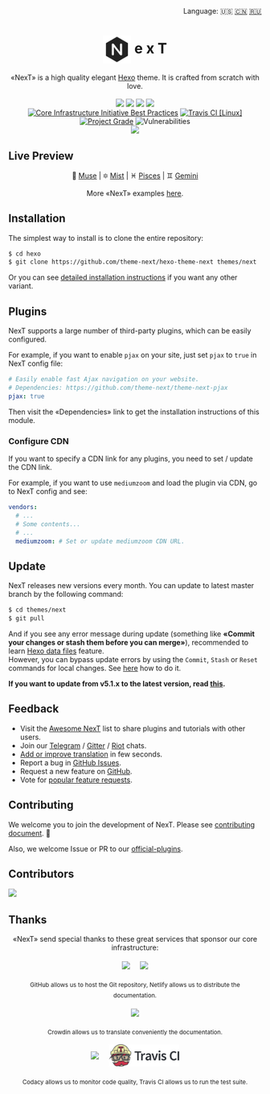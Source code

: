 <div align="right">
  Language:
  🇺🇸
  <a title="Chinese" href="docs/zh-CN/README.md">🇨🇳</a>
  <a title="Russian" href="docs/ru/README.md">🇷🇺</a>
</div>

# <div align="center"><a title="NexT website repository" href="https://github.com/theme-next/theme-next.org"><img align="center" width="56" height="56" src="https://raw.githubusercontent.com/theme-next/hexo-theme-next/master/source/images/logo.svg?sanitize=true"></a> e x T</div>

<p align="center">
  «NexT» is a high quality elegant <a href="https://hexo.io">Hexo</a> theme. It is crafted from scratch with love.
<br>
<br>
  <a href="https://www.npmjs.com/package/hexo-theme-next"><img src="https://img.shields.io/github/package-json/v/theme-next/hexo-theme-next?style=flat-square"></a>
  <a href="https://nodejs.org"><img src="https://img.shields.io/badge/node-%3E=10.9.0-green?style=flat-square"></a>
  <a href="https://hexo.io"><img src="https://img.shields.io/badge/hexo-%3E=3.5.0-blue?style=flat-square&logo=hexo"></a>
  <a href="https://github.com/theme-next/hexo-theme-next/blob/master/LICENSE.md"><img src="https://img.shields.io/badge/license-%20AGPL-orange?style=flat-square&logo=gnu"></a>
<br>
  <a href="https://bestpractices.coreinfrastructure.org/projects/2625"><img src="https://img.shields.io/cii/level/2625?style=flat-square" title="Core Infrastructure Initiative Best Practices"></a>
  <a href="https://travis-ci.org/theme-next/hexo-theme-next?branch=master"><img src="https://img.shields.io/travis/theme-next/hexo-theme-next/master?style=flat-square&logo=travis%20ci" title="Travis CI [Linux]"></a>
  <a href="https://app.codacy.com/manual/theme-next/hexo-theme-next/dashboard"><img src="https://img.shields.io/codacy/grade/72f7fe7609c2438a92069f448e5a341a/master?style=flat-square&logo=codacy" title="Project Grade"></a>
  <img src="https://img.shields.io/snyk/vulnerabilities/github/theme-next/hexo-theme-next?style=flat-square" title="Vulnerabilities">
<br>
  <img src="https://user-images.githubusercontent.com/16272760/63487983-da41b080-c4df-11e9-951c-64883a8a5e9b.png">
</p>

## Live Preview

<p align="center">
  💟 <a href="https://muse.theme-next.org">Muse</a> | 🔯 <a href="https://mist.theme-next.org">Mist</a> | ♓️ <a href="https://pisces.theme-next.org">Pisces</a> | ♊️ <a href="https://theme-next.org">Gemini</a>
<br>
<br>
  More «NexT» examples <a href="https://github.com/theme-next/awesome-next#live-preview">here</a>.
</p>

## Installation

The simplest way to install is to clone the entire repository:

```sh
$ cd hexo
$ git clone https://github.com/theme-next/hexo-theme-next themes/next
```

Or you can see [detailed installation instructions][docs-installation-url] if you want any other variant.

## Plugins

NexT supports a large number of third-party plugins, which can be easily configured.

For example, if you want to enable `pjax` on your site, just set `pjax` to `true` in NexT config file:

```yml
# Easily enable fast Ajax navigation on your website.
# Dependencies: https://github.com/theme-next/theme-next-pjax
pjax: true
```

Then visit the «Dependencies» link to get the installation instructions of this module.

### Configure CDN

If you want to specify a CDN link for any plugins, you need to set / update the CDN link.

For example, if you want to use `mediumzoom` and load the plugin via CDN, go to NexT config and see:

```yml
vendors:
  # ...
  # Some contents...
  # ...
  mediumzoom: # Set or update mediumzoom CDN URL.
```

## Update

NexT releases new versions every month. You can update to latest master branch by the following command:

```sh
$ cd themes/next
$ git pull
```

And if you see any error message during update (something like **«Commit your changes or stash them before you can merge»**), recommended to learn [Hexo data files][docs-data-files-url] feature.\
However, you can bypass update errors by using the `Commit`, `Stash` or `Reset` commands for local changes. See [here](https://stackoverflow.com/a/15745424/5861495) how to do it.

**If you want to update from v5.1.x to the latest version, read [this][docs-update-5-1-x-url].**

## Feedback

* Visit the [Awesome NexT][awesome-next-url] list to share plugins and tutorials with other users.
* Join our [Telegram][t-chat-url] / [Gitter][gitter-url] / [Riot][riot-url] chats.
* [Add or improve translation][i18n-url] in few seconds.
* Report a bug in [GitHub Issues][issues-bug-url].
* Request a new feature on [GitHub][issues-feat-url].
* Vote for [popular feature requests][feat-req-vote-url].

## Contributing

We welcome you to join the development of NexT. Please see [contributing document][contributing-document-url]. 🤗

Also, we welcome Issue or PR to our [official-plugins][official-plugins-url].

## Contributors

[![][contributors-image]][contributors-url]

## Thanks

<p align="center">
  «NexT» send special thanks to these great services that sponsor our core infrastructure:
<br>
<br>
  <a href="https://github.com"><img align="center" width="100" src="https://github.githubassets.com/images/modules/logos_page/GitHub-Logo.png"></a>
  &nbsp;&nbsp;&nbsp;
  <a href="https://www.netlify.com"><img align="center" width="150" src="https://cdn.netlify.com/15ecf59b59c9d04b88097c6b5d2c7e8a7d1302d0/1b6d6/img/press/logos/full-logo-light.svg"></a>
<br>
<br>
  <sub>GitHub allows us to host the Git repository, Netlify allows us to distribute the documentation.</sub>
<br>
<br>
  <a href="https://crowdin.com"><img align="center" width="180" src="https://support.crowdin.com/assets/logos/crowdin-logo1-small.png"></a>
<br>
<br>
  <sub>Crowdin allows us to translate conveniently the documentation.</sub>
<br>
<br>
  <a href="https://codacy.com"><img align="center" width="155" src="https://user-images.githubusercontent.com/16944225/55026017-623f8f00-5002-11e9-88bf-0d6a5884c6c2.png"></a>
  &nbsp;&nbsp;&nbsp;
  <a href="https://travis-ci.com"><img align="center" width="140" src="https://raw.githubusercontent.com/travis-ci/travis-web/master/public/images/logos/TravisCI-Full-Color.png"></a>
<br>
<br>
  <sub>Codacy allows us to monitor code quality, Travis CI allows us to run the test suite.</sub>
</p>

[docs-installation-url]: https://github.com/theme-next/hexo-theme-next/blob/master/docs/INSTALLATION.md
[docs-data-files-url]: https://github.com/theme-next/hexo-theme-next/blob/master/docs/DATA-FILES.md
[docs-update-5-1-x-url]: https://github.com/theme-next/hexo-theme-next/blob/master/docs/UPDATE-FROM-5.1.X.md

[t-news-url]: https://t.me/theme_next_news
[t-chat-url]: https://t.me/theme_next
[gitter-url]: https://gitter.im/theme-next
[riot-url]: https://riot.im/app/#/room/#theme-next:matrix.org
[i18n-url]: https://i18n.theme-next.org

[awesome-next-url]: https://github.com/theme-next/awesome-next
[issues-bug-url]: https://github.com/theme-next/hexo-theme-next/issues/new?assignees=&labels=Bug&template=bug-report.md
[issues-feat-url]: https://github.com/theme-next/hexo-theme-next/issues/new?assignees=&labels=Feature+Request&template=feature-request.md
[feat-req-vote-url]: https://github.com/theme-next/hexo-theme-next/issues?q=is%3Aopen+is%3Aissue+label%3A%22Feature+Request%22

[contributing-document-url]: https://github.com/theme-next/hexo-theme-next/blob/master/.github/CONTRIBUTING.md
[official-plugins-url]: https://github.com/theme-next
[contributors-image]: https://opencollective.com/theme-next/contributors.svg?width=890
[contributors-url]: https://github.com/theme-next/hexo-theme-next/graphs/contributors
